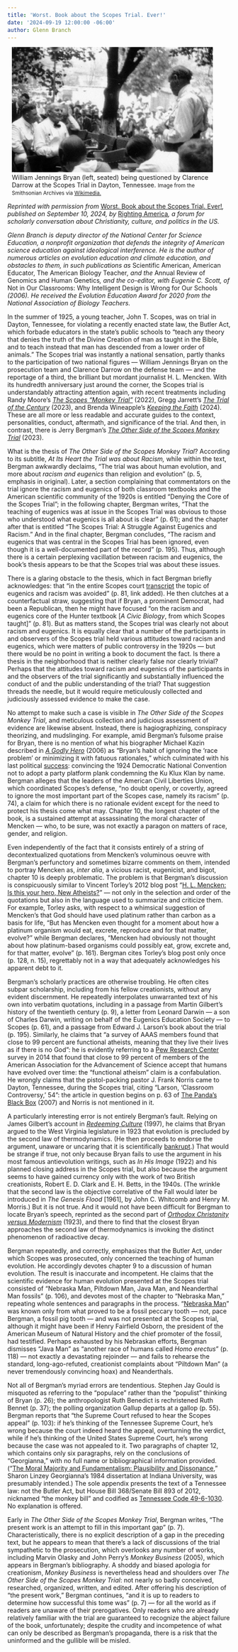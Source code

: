 ```yaml
---
title: 'Worst. Book about the Scopes Trial. Ever!'
date: '2024-09-19 12:00:00 -06:00'
author: Glenn Branch
---
```


<figure class="on-the-left-side" style="margin-top: 10px; margin-right: 40px; margin-bottom: 10px; margin-left: 10px;">
<img src="/uploads/2024/Branch_Worst_Book_600.jpg" alt="Bryan being questioned by Darrow"/>
<figcaption>William Jennings Bryan (left, seated) being questioned by Clarence Darrow at the Scopes Trial in Dayton, Tennessee. <small>Image from the Smithsonian Archives via <a href="https://commons.wikimedia.org/wiki/File:Tennessee_v._John_T._Scopes_Trial-_Outdoor_proceedings_on_July_20,_1925,_showing_William_Jennings_Bryan_and_Clarence_Darrow._(2_of_4_photos)_(2898243103)_crop.jpg"> Wikimedia.</a></small>
</figcaption>
</figure>

<p><i>Reprinted with permission from </i><a href="https://rightingamerica.net/worst-book-about-the-scopes-trial-ever/">Worst. Book about the Scopes Trial. Ever!</a><i>, published on September 10, 2024, by </i><a href="https://rightingamerica.net">Righting America</a><i>, a forum for scholarly conversation about Christianity, culture, and politics in the US.</i></p>

<p><i>Glenn Branch is deputy director of the National Center for Science Education, a nonprofit organization that defends the integrity of American science education against ideological interference. He is the author of numerous articles on evolution education and climate education, and obstacles to them, in such publications as </i>Scientific American, American Educator, The American Biology Teacher<i>, and the </i>Annual Review of Genomics and Human Genetics<i>, and the co-editor, with Eugenie C. Scott, of </i>Not in Our Classrooms: Why Intelligent Design is Wrong for Our Schools<i> (2006). He received the Evolution Education Award for 2020 from the National Association of Biology Teachers.</i></p>

<p>In the summer of 1925, a young teacher, John T. Scopes, was on trial in Dayton, Tennessee, for violating a recently enacted state law, the Butler Act, which forbade educators in the state&rsquo;s public schools to &ldquo;teach any theory that denies the truth of the Divine Creation of man as taught in the Bible, and to teach instead that man has descended from a lower order of animals.&rdquo; The Scopes trial was instantly a national sensation, partly thanks to the participation of two national figures &mdash; William Jennings Bryan on the prosecution team and Clarence Darrow on the defense team &mdash; and the reportage of a third, the brilliant but mordant journalist H. L. Mencken. With its hundredth anniversary just around the corner, the Scopes trial is understandably attracting attention again, with recent treatments including Randy Moore&rsquo;s <a href="https://www.bloomsbury.com/in/scopes-monkey-trial-9798216184171/"><em>The Scopes &ldquo;Monkey Trial&rdquo;</em></a> (2022), Gregg Jarrett&rsquo;s <a href="https://www.simonandschuster.com/books/The-Trial-of-the-Century/Gregg-Jarrett/9781982198572"><em>The Trial of the Century</em></a> (2023), and Brenda Wineapple&rsquo;s <a href="https://www.penguinrandomhouse.com/books/648098/keeping-the-faith-by-brenda-wineapple/"><em>Keeping the Faith</em></a> (2024). These are all more or less readable and accurate guides to the context, personalities, conduct, aftermath, and significance of the trial. And then, in contrast, there is Jerry Bergman&rsquo;s <a href="https://wipfandstock.com/9798385200887/the-other-side-of-the-scopes-monkey-trial/"><em>The Other Side of the Scopes Monkey Trial</em></a> (2023).</p>

<p>What is the thesis of <em>The Other Side of the Scopes Monkey Trial</em>? According to its subtitle, <em>At Its Heart the Trial was about Racism,</em> while within the text, Bergman awkwardly declaims, &ldquo;The trial was about human evolution, and more about <em>racism and eugenics</em> than religion and evolution&rdquo; (p. 5, emphasis in original). Later, a section complaining that commentators on the trial ignore the racism and eugenics of both classroom textbooks and the American scientific community of the 1920s is entitled &ldquo;Denying the Core of the Scopes Trial&rdquo;; in the following chapter, Bergman writes, &ldquo;That the teaching of eugenics was at issue in the Scopes Trial was obvious to those who understood what eugenics is all about is clear&rdquo; (p. 61); and the chapter after that is entitled &ldquo;The Scopes Trial: A Struggle Against Eugenics and Racism.&rdquo; And in the final chapter, Bergman concludes, &ldquo;The racism and eugenics that was central in the Scopes Trial has been ignored, even though it is a well-documented part of the record&rdquo; (p. 195). Thus, although there is a certain perplexing vacillation between racism and eugenics, the book&rsquo;s thesis appears to be that the Scopes trial was about these issues.</p>

<!--more-->

<p>There is a glaring obstacle to the thesis, which in fact Bergman briefly acknowledges: that &ldquo;in the entire Scopes court <a href="https://profjoecain.net/scopes-monkey-trial-1925-complete-trial-transcripts/">transcript</a> the topic of eugenics and racism was avoided&rdquo; (p. 81, link added). He then clutches at a counterfactual straw, suggesting that if Bryan, a prominent Democrat, had been a Republican, then he might have focused &ldquo;on the racism and eugenics core of the Hunter textbook [<em>A Civic Biology</em>, from which Scopes taught]&rdquo; (p. 81). But as matters stand, the Scopes trial was clearly not about racism and eugenics. It is equally clear that a number of the participants in and observers of the Scopes trial held various attitudes toward racism and eugenics, which were matters of public controversy in the 1920s &mdash; but there would be no point in writing a book to document the fact. Is there a thesis in the neighborhood that is neither clearly false nor clearly trivial? Perhaps that the attitudes toward racism and eugenics of the participants in and the observers of the trial significantly and substantially influenced the conduct of and the public understanding of the trial? That suggestion threads the needle, but it would require meticulously collected and judiciously assessed evidence to make the case.</p>

<p>No attempt to make such a case is visible in <em>The Other Side of the Scopes Monkey Trial</em>, and meticulous collection and judicious assessment of evidence are likewise absent. Instead, there is hagiographizing, conspiracy theorizing, and mudslinging. For example, amid Bergman&rsquo;s fulsome praise for Bryan, there is no mention of what his biographer Michael Kazin described in <a href="https://www.penguinrandomhouse.com/books/90625/a-godly-hero-by-michael-kazin/9780307424358/"><em>A Godly Hero</em></a> (2006) as &ldquo;Bryan&rsquo;s habit of ignoring the &lsquo;race problem&rsquo; or minimizing it with fatuous rationales,&rdquo; which culminated with his last political <a href="https://newrepublic.com/article/183009/craziest-convention-american-history">success</a>: convincing the 1924 Democratic National Convention not to adopt a party platform plank condemning the Ku Klux Klan by name. Bergman alleges that the leaders of the American Civil Liberties Union, which coordinated Scopes&rsquo;s defense, &ldquo;no doubt openly, or covertly, agreed to ignore the most important part of the Scopes case, namely its racism&rdquo; (p. 74), a claim for which there is no rationale evident except for the need to protect his thesis come what may. Chapter 10, the longest chapter of the book, is a sustained attempt at assassinating the moral character of Mencken &mdash; who, to be sure, was not exactly a paragon on matters of race, gender, and religion.</p>

<p>Even independently of the fact that it consists entirely of a string of decontextualized quotations from Mencken&rsquo;s voluminous oeuvre with Bergman&rsquo;s perfunctory and sometimes bizarre comments on them, intended to portray Mencken as,<em> inter alia</em>, a vicious racist, eugenicist, and bigot, chapter 10 is deeply problematic. The problem is that Bergman&rsquo;s discussion is conspicuously similar to Vincent Torley&rsquo;s 2012 blog post &ldquo;<a href="https://www.angelfire.com/linux/vjtorley/mencken.html">H. L. Mencken: Is this your hero, New Atheists?</a>&rdquo; &mdash; not only in the selection and order of the quotations but also in the language used to summarize and criticize them. For example, Torley asks, with respect to a whimsical suggestion of Mencken&rsquo;s that God should have used platinum rather than carbon as a basis for life, &ldquo;But has Mencken even thought for a moment about how a platinum organism would eat, excrete, reproduce and for that matter, evolve?&rdquo; while Bergman declares, &ldquo;Mencken had obviously not thought about how platinum-based organisms could possibly eat, grow, excrete and, for that matter, evolve&rdquo; (p. 161). Bergman cites Torley&rsquo;s blog post only once (p. 128, n. 15), regrettably not in a way that adequately acknowledges his apparent debt to it.</p>

<p>Bergman&rsquo;s scholarly practices are otherwise troubling. He often cites subpar scholarship, including from his fellow creationists, without any evident discernment. He repeatedly interpolates unwarranted text of his own into verbatim quotations, including in a passage from Martin Gilbert&rsquo;s history of the twentieth century (p. 9), a letter from Leonard Darwin &mdash; a son of Charles Darwin, writing on behalf of the Eugenics Education Society &mdash; to Scopes (p. 61), and a passage from Edward J. Larson&rsquo;s book about the trial (p. 195). Similarly, he claims that &ldquo;a survey of AAAS members found that close to 99 percent are functional atheists, meaning that they live their lives as if there is no God&rdquo;: he is evidently referring to a <a href="https://www.pewresearch.org/science/2015/07/23/an-elaboration-of-aaas-scientists-views/">Pew Research Center</a> survey in 2014 that found that close to 99 percent of members of the American Association for the Advancement of Science accept that humans have evolved over time: the &ldquo;functional atheism&rdquo; claim is a confabulation. He wrongly claims that the pistol-packing pastor J. Frank Norris came to Dayton, Tennessee, during the Scopes trial, citing &ldquo;Larson, &lsquo;Classroom Controversy,&rsquo; 54&rdquo;: the article in question begins on p. 63 of <a href="https://www.press.jhu.edu/books/title/9326/pandas-black-box">The Panda&rsquo;s Black Box</a> (2007) and Norris is not mentioned in it.</p>

<p>A particularly interesting error is not entirely Bergman&rsquo;s fault. Relying on James Gilbert&rsquo;s account in <a href="https://press.uchicago.edu/ucp/books/book/chicago/R/bo3615369.html"><em>Redeeming Culture</em></a> (1997), he claims that Bryan argued to the West Virginia legislature in 1923 that evolution is precluded by the second law of thermodynamics. (He then proceeds to endorse the argument, unaware or uncaring that it is scientifically <a href="https://evolution-outreach.biomedcentral.com/articles/10.1007/s12052-009-0195-3">bankrupt</a>.) That would be strange if true, not only because Bryan fails to use the argument in his most famous antievolution writings, such as <em>In His Image </em>(1922) and his planned closing address in the Scopes trial, but also because the argument seems to have gained currency only with the work of two British creationists, Robert E. D. Clark and E. H. Betts, in the 1940s. (The wrinkle that the second law is the objective correlative of the Fall would later be introduced in <em>The Genesis Flood</em> [1961], by John C. Whitcomb and Henry M. Morris.) But it is not true. And it would not have been difficult for Bergman to locate Bryan&rsquo;s speech, reprinted as the second part of <a href="https://archive.org/details/OrthodoxChristianityVersusModernism"><em>Orthodox Christanity versus Modernism</em></a> (1923), and there to find that the closest Bryan approaches the second law of thermodynamics is invoking the distinct phenomenon of radioactive decay. </p>

<p>Bergman repeatedly, and correctly, emphasizes that the Butler Act, under which Scopes was prosecuted, only concerned the teaching of human evolution. He accordingly devotes chapter 9 to a discussion of human evolution. The result is inaccurate and incompetent. He claims that the scientific evidence for human evolution presented at the Scopes trial consisted of &ldquo;Nebraska Man, Piltdown Man, Java Man, and Neanderthal Man fossils&rdquo; (p. 106), and devotes most of the chapter to &ldquo;Nebraska Man,&rdquo; repeating whole sentences and paragraphs in the process. &ldquo;<a href="https://magazine.atavist.com/curious-case-of-nebraska-man-william-jennings-bryan-scopes-trial-evolution-creationism/">Nebraska Man</a>&rdquo; was known only from what proved to be a fossil peccary tooth &mdash; not, pace Bergman, a fossil pig tooth &mdash; and was not presented at the Scopes trial, although it might have been if Henry Fairfield Osborn, the president of the American Museum of Natural History and the chief promoter of the fossil, had testified. Perhaps exhausted by his Nebraskan efforts, Bergman dismisses &ldquo;Java Man&rdquo; as &ldquo;another race of humans called <em>Homo erectus</em>&rdquo; (p. 118) &mdash; not exactly a devastating rejoinder &mdash; and fails to rehearse the standard, long-ago-refuted, creationist complaints about &ldquo;Piltdown Man&rdquo; (a never tremendously convincing hoax) and Neanderthals.</p>

<p>Not all of Bergman&rsquo;s myriad errors are tendentious. Stephen Jay Gould is misquoted as referring to the &ldquo;populace&rdquo; rather than the &ldquo;populist&rdquo; thinking of Bryan (p. 26); the anthropologist Ruth Benedict is rechristened Ruth Bennet (p. 37); the polling organization Gallup departs at a gallop (p. 55). Bergman reports that &ldquo;the Supreme Court refused to hear the Scopes appeal&rdquo; (p. 103): if he&rsquo;s thinking of the Tennessee Supreme Court, he&rsquo;s wrong because the court indeed heard the appeal, overturning the verdict, while if he&rsquo;s thinking of the United States Supreme Court, he&rsquo;s wrong because the case was not appealed to it. Two paragraphs of chapter 12, which contains only six paragraphs, rely on the conclusions of &ldquo;Georgianna,&rdquo; with no full name or bibliographical information provided. (&ldquo;<a href="https://www.proquest.com/openview/c8cd810026d7c7700ecda2d5ae839f8d/1?pq-origsite=gscholar&amp;cbl=18750&amp;diss=y">The Moral Majority and Fundamentalism: Plausibility and Dissonance</a>,&rdquo; Sharon Linzey Georgianna&rsquo;s 1984 dissertation at Indiana University, was presumably intended.) The sole appendix presents the text of a Tennessee law: not the Butler Act, but House Bill 368/Senate Bill 893 of 2012, nicknamed &ldquo;the monkey bill&rdquo; and codified as <a href="https://law.justia.com/codes/tennessee/2021/title-49/chapter-6/part-10/section-49-6-1030/">Tennessee Code 49-6-1030</a>. No explanation is offered.</p>

<p>Early in <em>The Other Side of the Scopes Monkey Trial</em>, Bergman writes, &ldquo;The present work is an attempt to fill in this important gap&rdquo; (p. 7). Characteristically, there is no explicit description of a gap in the preceding text, but he appears to mean that there&rsquo;s a lack of discussions of the trial sympathetic to the prosecution, which overlooks any number of works, including Marvin Olasky and John Perry&rsquo;s <em>Monkey Business</em> (2005), which appears in Bergman&rsquo;s bibliography. A shoddy and biased apologia for creationism, <em>Monkey Business</em> is nevertheless head and shoulders over <em>The Other Side of the Scopes Monkey Trial</em>: not nearly so badly conceived, researched, organized, written, and edited. After offering his description of &ldquo;the present work,&rdquo; Bergman continues, &ldquo;and it is up to readers to determine how successful this tome was&rdquo; (p. 7) &mdash; for all the world as if readers are unaware of their prerogatives. Only readers who are already relatively familiar with the trial are guaranteed to recognize the abject failure of the book, unfortunately; despite the crudity and incompetence of what can only be described as Bergman&rsquo;s propaganda, there is a risk that the uninformed and the gullible will be misled.</p>
